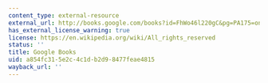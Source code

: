 ```yaml
---
content_type: external-resource
external_url: http://books.google.com/books?id=FhWo46l220gC&pg=PA175=onepage
has_external_license_warning: true
license: https://en.wikipedia.org/wiki/All_rights_reserved
status: ''
title: Google Books
uid: a854fc31-5e2c-4c1d-b2d9-8477feae4815
wayback_url: ''
---
```

